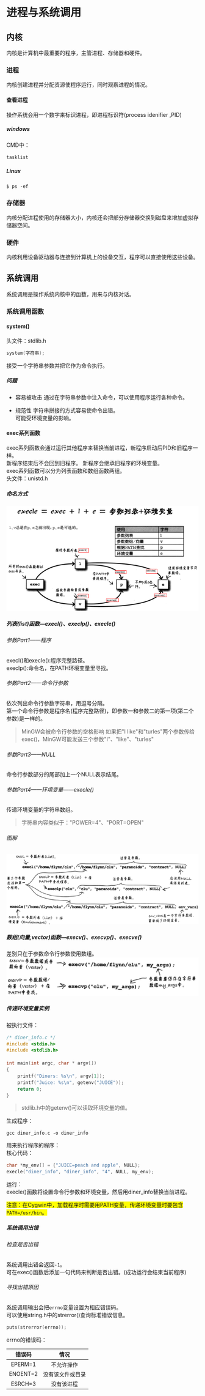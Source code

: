 # 进程与系统调用
## 内核
内核是计算机中最重要的程序，主管进程、存储器和硬件。  

### 进程
内核创建进程并分配资源使程序运行，同时观察进程的情况。  

#### 查看进程
操作系统会用一个数字来标识进程，即进程标识符(process idenifier ,PID)  

##### windows
CMD中：  
```
tasklist
```

##### Linux
```
$ ps -ef
```

### 存储器
内核分配进程使用的存储器大小，内核还会把部分存储器交换到磁盘来增加虚拟存储器空间。  

### 硬件
内核利用设备驱动器与连接到计算机上的设备交互，程序可以直接使用这些设备。  

## 系统调用
系统调用是操作系统内核中的函数，用来与内核对话。  

### 系统调用函数
#### system()
头文件：stdlib.h  
```c
system(字符串);
```
接受一个字符串参数并把它作为命令执行。  

##### 问题
* 容易被攻击
    通过在字符串参数中注入命令，可以使用程序运行各种命令。  

* 规范性
    字符串拼接的方式容易使命令出错。  
    可能受环境变量的影响。

#### exec系列函数
exec系列函数会通过运行其他程序来替换当前进程，新程序启动后PID和旧程序一样。  
新程序结束后不会回到旧程序。
新程序会继承旧程序的环境变量。  
exec系列函数可以分为列表函数和数组函数两组。  
头文件：unistd.h  

##### 命名方式
![](_v_images/20190817141749721_21887.png)

##### 列表(list)函数—execl()、execlp()、execle()
###### 参数Part1——程序
execl()和execle():程序完整路径。  
execlp():命令名，在PATH环境变量里寻找。  

###### 参数Part2——命令行参数
依次列出命令行参数字符串，用逗号分隔。  
第一个命令行参数是程序名(程序完整路径)，即参数一和参数二的第一项(第二个参数)是一样的。  

>MinGW会被命令行参数的空格影响
>如果把"I  like"和"turles"两个参数传给exec()，MinGW可能发送三个参数"I"、"like"、"turles"

###### 参数Part3——NULL
命令行参数部分的尾部加上一个NULL表示结尾。  

###### 参数Part4——环境变量——execle()
传递环境变量的字符串数组。  
>字符串内容类似于："POWER=4"、"PORT=OPEN"  

###### 图解
![example](_v_images/20190817140510079_17482.png)

##### 数组(向量,vector)函数—execv()、execvp()、execve()
差别只在于参数命令行参数使用数组。  
![example](_v_images/20190817185119124_7065.png)

##### 传递环境变量实例
被执行文件：  
```c
/* diner_info.c */
#include <stdio.h>
#include <stdlib.h>

int main(int argc, char * argv[])
{
    printf("Diners: %s\n", argv[1]);
    printf("Juice: %s\n", getenv("JUICE"));
    return 0;
}
```
>stdlib.h中的getenv()可以读取环境变量的值。

生成程序：  
```
gcc diner_info.c -o diner_info
```

用来执行程序的程序：  
核心代码：  
```c
char *my_env[] = {"JUICE=peach and apple", NULL};
execle("diner_info", "diner_info", "4", NULL, my_env);
```

运行：  
execle()函数将设置命令行参数和环境变量，然后用diner_info替换当前进程。  

<font style='background: yellow'>注意：在Cygwin中，加载程序时需要用PATH变量，传递环境变量时要包含`PATH=/usr/bin`。  </font>

##### 系统调用出错
###### 检查是否出错
系统调用出错会返回`-1`。  
可在exec()函数后添加一句代码来判断是否出错。(成功运行会结束当前程序)  

###### 寻找出错原因
系统调用输出会把`errno`变量设置为相应错误码。  
可以使用string.h中的strerror()查询标准错误信息。  
```c
puts(strerror(errno));
```

errno的错误码：  

|  错误码  |      情况       |
| :------: | :------------: |
| EPERM=1  |   不允许操作    |
| ENOENT=2 | 没有该文件或目录 |
| ESRCH=3  |   没有该进程    |




